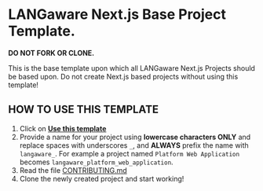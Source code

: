 # LANGaware Next.js Base Project Template.

**DO NOT FORK OR CLONE.**

This is the base template upon which all LANGaware Next.js Projects should be
based upon. Do not create Next.js based projects without using this template!

## HOW TO USE THIS TEMPLATE

1. Click on **[Use this template](https://github.com/LangAwareTeam/langaware-nextjs-project-template/generate)**
2. Provide a name for your project using **lowercase characters ONLY** and
   replace spaces with underscores `_`, and **ALWAYS** prefix the name with
   `langaware_`.
   For example a project named `Platform Web Application` becomes
   `langaware_platform_web_application`.
3. Read the file [CONTRIBUTING.md](CONTRIBUTING.md)
4. Clone the newly created project and start working!
